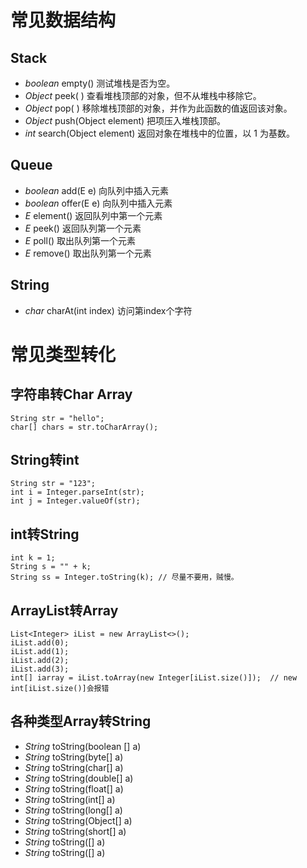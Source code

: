 # 常见数据结构
## Stack
- *boolean* empty() 
测试堆栈是否为空。
- *Object* peek( )
查看堆栈顶部的对象，但不从堆栈中移除它。
- *Object* pop( )
移除堆栈顶部的对象，并作为此函数的值返回该对象。
- *Object* push(Object element)
把项压入堆栈顶部。
- *int* search(Object element)
返回对象在堆栈中的位置，以 1 为基数。
## Queue
- *boolean* add(E e)
向队列中插入元素
- *boolean* offer(E e)
向队列中插入元素
- *E* element()
返回队列中第一个元素
- *E* peek()
返回队列第一个元素
- *E* poll()
取出队列第一个元素
- *E* remove()
取出队列第一个元素
## String
- *char* charAt(int index)
访问第index个字符


# 常见类型转化
## 字符串转Char Array
```
String str = "hello";
char[] chars = str.toCharArray();

``` 
## String转int
```
String str = "123";
int i = Integer.parseInt(str);
int j = Integer.valueOf(str);
```
## int转String
```
int k = 1;
String s = "" + k;
String ss = Integer.toString(k); // 尽量不要用，贼慢。
```
## ArrayList转Array
```
List<Integer> iList = new ArrayList<>();
iList.add(0);
iList.add(1);
iList.add(2);
iList.add(3);
int[] iarray = iList.toArray(new Integer[iList.size()]);  // new int[iList.size()]会报错
```
## 各种类型Array转String
- *String*  toString(boolean [] a)
- *String*  toString(byte[] a)
- *String*  toString(char[] a)
- *String*  toString(double[] a)
- *String*  toString(float[] a)
- *String*  toString(int[] a)
- *String*  toString(long[] a)
- *String*  toString(Object[] a)
- *String*  toString(short[] a)
- *String*  toString([] a)
- *String*  toString([] a)
